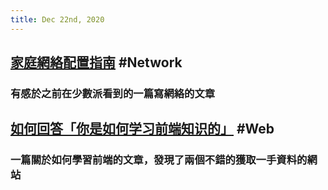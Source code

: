 ```yaml
---
title: Dec 22nd, 2020
---
```


## [家庭網絡配置指南](https://yach.me/2020/10/06/2020-%e7%94%9f%e6%b4%bb%e6%89%8b%e5%86%8c%e7%b3%bb%e5%88%97%ef%bc%9a%e5%ae%b6%e7%94%a8%e7%bd%91%e7%bb%9c%e9%85%8d%e7%bd%ae%e4%b8%8e%e9%80%89%e8%b4%ad%e6%8c%87%e5%8d%97/) #Network
### 有感於之前在少數派看到的一篇寫網絡的文章
## [如何回答「你是如何学习前端知识的」](https://gaoryrt.com/2020/03-03-what_you_need_to_know_to_be_a_front_end_developer/) #Web
### 一篇關於如何學習前端的文章，發現了兩個不錯的獲取一手資料的網站
###
